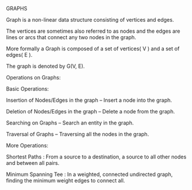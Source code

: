 GRAPHS

Graph is a non-linear data structure consisting of vertices and edges.

The vertices are sometimes also referred to as nodes and the edges are lines or arcs that connect any two nodes in the graph.

More formally a Graph is composed of a set of vertices( V ) and a set of edges( E ). 

The graph is denoted by G(V, E).

Operations on Graphs:

Basic Operations:

Insertion of Nodes/Edges in the graph – Insert a node into the graph.

Deletion of Nodes/Edges in the graph – Delete a node from the graph.

Searching on Graphs – Search an entity in the graph.

Traversal of Graphs – Traversing all the nodes in the graph.

More Operations:

Shortest Paths : From a source to a destination, a source to all other nodes and between all pairs.

Minimum Spanning Tee : In a weighted, connected undirected graph, finding the minimum weight edges to connect all.
